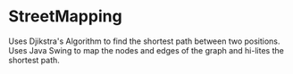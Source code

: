 # StreetMapping
Uses Djikstra's Algorithm to find the shortest path between two positions.  Uses Java Swing to map the nodes and edges of the graph and hi-lites the shortest path.
